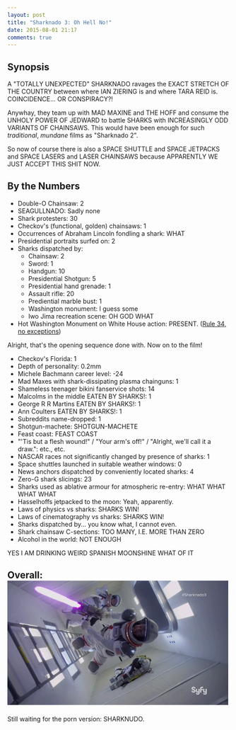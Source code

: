 ```yaml
---
layout: post
title: "Sharknado 3: Oh Hell No!"
date: 2015-08-01 21:17
comments: true
---
```


## Synopsis

A "TOTALLY UNEXPECTED" SHARKNADO ravages the EXACT STRETCH OF THE COUNTRY between where IAN ZIERING is and where TARA REID is. COINCIDENCE... OR CONSPIRACY?!

Anywhay, they team up with MAD MAXINE and THE HOFF and consume the UNHOLY POWER OF JEDWARD to battle SHARKS with INCREASINGLY ODD VARIANTS OF CHAINSAWS. This would have been enough for such *traditional*, *mundane* films as "Sharknado 2".

So now of course there is also a SPACE SHUTTLE and SPACE JETPACKS and SPACE LASERS and LASER CHAINSAWS because APPARENTLY WE JUST ACCEPT THIS SHIT NOW.

## By the Numbers

* Double-O Chainsaw: 2
* SEAGULLNADO: Sadly none
* Shark protesters: 30
* Checkov's (functional, golden) chainsaws: 1
* Occurrences of Abraham Lincoln fondling a shark: WHAT
* Presidential portraits surfed on: 2
* Sharks dispatched by:
  * Chainsaw: 2
  * Sword: 1
  * Handgun: 10
  * Presidential Shotgun: 5
  * Presidential hand grenade: 1
  * Assault rifle: 20
  * Prediential marble bust: 1
  * Washington monument: I guess some
  * Iwo Jima recreation scene: OH GOD WHAT
* Hot Washington Monument on White House action: PRESENT. ([Rule 34, no exceptions](../the-three-musketeers-2011/))

Alright, that's the opening sequence done with. Now on to the film!

* Checkov's Florida: 1
* Depth of personality: 0.2mm
* Michele Bachmann career level: -24
* Mad Maxes with shark-dissipating plasma chainguns: 1
* Shameless teenager bikini fanservice shots: 14
* Malcolms in the middle EATEN BY SHARKS!: 1
* George R R Martins EATEN BY SHARKS!: 1
* Ann Coulters EATEN BY SHARKS!: 1
* Subreddits name-dropped: 1
* Shotgun-machete: SHOTGUN-MACHETE
* Feast coast: FEAST COAST
* "'Tis but a flesh wound!" / "Your arm's off!" / "Alright, we'll call it a draw.": etc., etc.
* NASCAR races not significantly changed by presence of sharks: 1
* Space shuttles launched in suitable weather windows: 0
* News anchors dispatched by conveniently located sharks: 4
* Zero-G shark slicings: 23
* Sharks used as ablative armour for atmospheric re-entry: WHAT WHAT WHAT WHAT
* Hasselhoffs jetpacked to the moon: Yeah, apparently.
* Laws of physics vs sharks: SHARKS WIN!
* Laws of cinematography vs sharks: SHARKS WIN!
* Sharks dispatched by... you know what, I cannot even.
* Shark chainsaw C-sections: TOO MANY, I.E. MORE THAN ZERO
* Alcohol in the world: NOT ENOUGH

YES I AM DRINKING WEIRD SPANISH MOONSHINE WHAT OF IT

## Overall: <br/>![WHAT.](/img/filmreviews/sharknado3.gif)

Still waiting for the porn version: SHARKNUDO.
